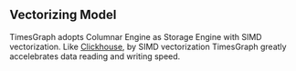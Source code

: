 ## Vectorizing Model

TimesGraph adopts Columnar Engine as Storage Engine with SIMD vectorization. Like [Clickhouse](https://clickhouse.com/), by SIMD vectorization TimesGraph greatly accelebrates data reading and writing speed. 
